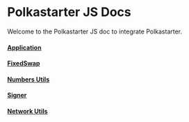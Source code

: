 # Polkastarter JS Docs

Welcome to the Polkastarter JS doc to integrate Polkastarter.

#### [Application](/docs/APPLICATION.md)

#### [FixedSwap](/docs/SWAP.md)

#### [Numbers Utils](/docs/NUMBERS.md)

#### [Signer](/docs/SIGNER.md)

#### [Network Utils](/docs/NETWORK.md)

